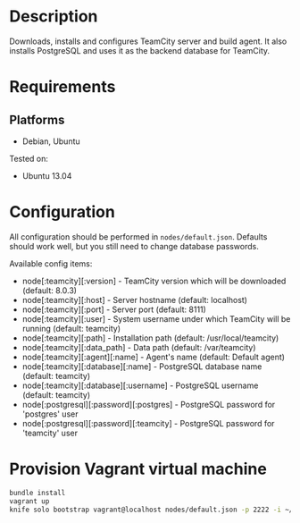 # Description
Downloads, installs and configures TeamCity server and build agent. It also installs PostgreSQL and uses it as the backend database for TeamCity.

# Requirements
## Platforms
* Debian, Ubuntu

Tested on:

* Ubuntu 13.04

# Configuration
All configuration should be performed in ```nodes/default.json```. Defaults should work well, but you still need to change database passwords.

Available config items:

* node[:teamcity][:version] - TeamCity version which will be downloaded (default: 8.0.3)
* node[:teamcity][:host] - Server hostname (default: localhost)
* node[:teamcity][:port] - Server port (default: 8111)
* node[:teamcity][:user] - System username under which TeamCity will be running (default: teamcity)
* node[:teamcity][:path] - Installation path (default: /usr/local/teamcity)
* node[:teamcity][:data_path] - Data path (default: /var/teamcity)
* node[:teamcity][:agent][:name] - Agent's name (default: Default agent)
* node[:teamcity][:database][:name] - PostgreSQL database name (default: teamcity)
* node[:teamcity][:database][:username] - PostgreSQL username (default: teamcity)
* node[:postgresql][:password][:postgres] - PostgreSQL password for 'postgres' user
* node[:postgresql][:password][:teamcity] - PostgreSQL password for 'teamcity' user

# Provision Vagrant virtual machine

```bash
bundle install
vagrant up
knife solo bootstrap vagrant@localhost nodes/default.json -p 2222 -i ~/.vagrant.d/insecure_private_key
```
